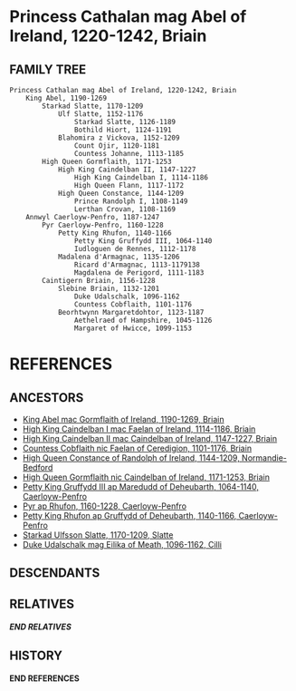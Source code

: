 # Princess Cathalan mag Abel of Ireland, 1220-1242, Briain

## FAMILY TREE
```
Princess Cathalan mag Abel of Ireland, 1220-1242, Briain
    King Abel, 1190-1269
        Starkad Slatte, 1170-1209
            Ulf Slatte, 1152-1176
                Starkad Slatte, 1126-1189
                Bothild Hiort, 1124-1191
            Blahomira z Vickova, 1152-1209
                Count Ojir, 1120-1181
                Countess Johanne, 1113-1185
        High Queen Gormflaith, 1171-1253
            High King Caindelban II, 1147-1227
                High King Caindelban I, 1114-1186
                High Queen Flann, 1117-1172
            High Queen Constance, 1144-1209
                Prince Randolph I, 1108-1149
                Lerthan Crovan, 1108-1169
    Annwyl Caerloyw-Penfro, 1187-1247
        Pyr Caerloyw-Penfro, 1160-1228
            Petty King Rhufon, 1140-1166
                Petty King Gruffydd III, 1064-1140
                Iudloguen de Rennes, 1112-1178
            Madalena d'Armagnac, 1135-1206
                Ricard d'Armagnac, 1113-1179138
                Magdalena de Perigord, 1111-1183
        Caintigern Briain, 1156-1228
            Slebine Briain, 1132-1201
                Duke Udalschalk, 1096-1162
                Countess Cobflaith, 1101-1176
            Beorhtwynn Margaretdohtor, 1123-1187
                Aethelraed of Hampshire, 1045-1126
                Margaret of Hwicce, 1099-1153
```


# REFERENCES

## ANCESTORS
* [King Abel mac Gormflaith of Ireland, 1190-1269, Briain](abel_mac_gormflaith_1190.md)
* [High King Caindelban I mac Faelan of Ireland, 1114-1186, Briain](caindelban_i_mac_faelan_1114.md)
* [High King Caindelban II mac Caindelban of Ireland, 1147-1227, Briain](caindelban_ii_mac_caindelban_1147.md)
* [Countess Cobflaith nic Faelan of Ceredigion, 1101-1176, Briain](cobflaith_nic_faelan_1101.md)
* [High Queen Constance of Randolph of Ireland, 1144-1209, Normandie-Bedford](constance_randolph_1144.md)
* [High Queen Gormflaith nic Caindelban of Ireland, 1171-1253, Briain](gormflaith_nic_caindelban_1171.md)
* [Petty King Gruffydd III ap Maredudd of Deheubarth, 1064-1140, Caerloyw-Penfro](gruffydd_iii_ap_maredudd_1064.md)
* [Pyr ap Rhufon, 1160-1228, Caerloyw-Penfro](pyr_ap_rhufon_1160.md)
* [Petty King Rhufon ap Gruffydd of Deheubarth, 1140-1166, Caerloyw-Penfro](rhufon_ap_gruffydd_1140.md)
* [Starkad Ulfsson Slatte, 1170-1209, Slatte](starkad_ulfsson_1170.md)
* [Duke Udalschalk mag Eilika of Meath, 1096-1162, Cilli](udalschalk_mag_eilika_1096.md)

## DESCENDANTS

## RELATIVES

##### END RELATIVES 
## HISTORY

#### END REFERENCES

